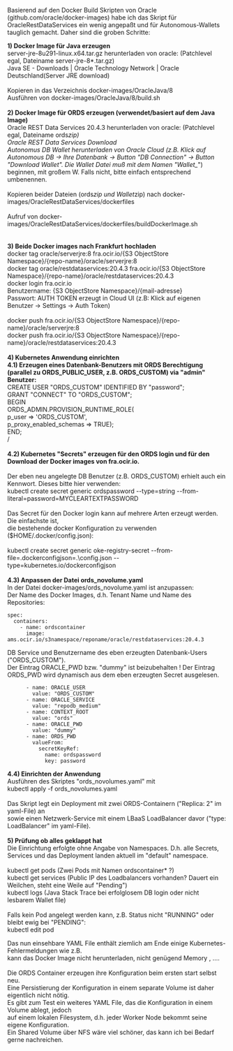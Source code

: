 Basierend auf den Docker Build Skripten von Oracle (github.com/oracle/docker-images) habe ich das Skript für OracleRestDataServices ein wenig angepaßt und für Autonomous-Wallets tauglich gemacht. Daher sind die groben Schritte:

<b>1) Docker Image für Java erzeugen</b><br>
server-jre-8u291-linux.x64.tar.gz herunterladen von oracle: (Patchlevel egal, Dateiname server-jre-8*.tar.gz)<br>
Java SE - Downloads | Oracle Technology Network | Oracle Deutschland(Server JRE download)<br>
<br>
Kopieren in das Verzeichnis docker-images/OracleJava/8<br>
Ausführen von docker-images/OracleJava/8/build.sh<br>
<br>
<b>2) Docker Image für ORDS erzeugen (verwendet/basiert auf dem Java Image)</b><br>
Oracle REST Data Services 20.4.3 herunterladen von oracle: (Patchlevel egal, Dateiname ords*zip)<br>
Oracle REST Data Services Download<br>
Autonomus DB Wallet herunterladen von Oracle Cloud (z.B. Klick auf Autonomous DB -> Ihre Datenbank -> Button "DB Connection" -> Button "Download Wallet". Die Wallet Datei muß mit dem Namen "Wallet_*") beginnen, mit großem W. Falls nicht, bitte einfach entsprechend umbenennen.<br>
<br>
Kopieren beider Dateien (ords*zip und Wallet*zip) nach docker-images/OracleRestDataServices/dockerfiles<br>
<br>
Aufruf von docker-images/OracleRestDataServices/dockerfiles/buildDockerImage.sh<br>
<br>
<br>
<b>3) Beide Docker images nach Frankfurt hochladen</b><br>
docker tag oracle/serverjre:8 fra.ocir.io/{S3 ObjectStore Namespace}/{repo-name}/oracle/serverjre:8<br>
docker tag oracle/restdataservices:20.4.3 fra.ocir.io/{S3 ObjectStore Namespace}/{repo-name}/oracle/restdataservices:20.4.3<br>
docker login fra.ocir.io<br>
Benutzername: {S3 ObjectStore Namespace}/{mail-adresse}<br>
Passwort: AUTH TOKEN erzeugt in Cloud UI (z.B: Klick auf eigenen Benutzer -> Settings -> Auth Token)<br>
<br>
docker push fra.ocir.io/{S3 ObjectStore Namespace}/{repo-name}/oracle/serverjre:8<br>
docker push fra.ocir.io/{S3 ObjectStore Namespace}/{repo-name}/oracle/restdataservices:20.4.3<br>
<br>
<b>4) Kubernetes Anwendung einrichten</b><br>
<b>4.1) Erzeugen eines Datenbank-Benutzers mit ORDS Berechtigung (parallel zu ORDS_PUBLIC_USER, z.B. ORDS_CUSTOM) via "admin" Benutzer:</b><br>
CREATE USER "ORDS_CUSTOM" IDENTIFIED BY "password";<br>
GRANT "CONNECT" TO "ORDS_CUSTOM";<br>
BEGIN<br>
     ORDS_ADMIN.PROVISION_RUNTIME_ROLE(<br>
         p_user => 'ORDS_CUSTOM',<br>
         p_proxy_enabled_schemas => TRUE);<br>
END;<br>
/<br>
<br>
<b>4.2) Kubernetes "Secrets" erzeugen für den ORDS login und für den Download der Docker images von fra.ocir.io.</b><br>
<br>
Der eben neu angelegte DB Benutzer (z.B. ORDS_CUSTOM) erhielt auch ein Kennwort. Dieses bitte hier verwenden:<br>
kubectl create secret generic ordspassword --type=string --from-literal=password=MYCLEARTEXTPASSWORD<br>
<br>
Das Secret für den Docker login kann auf mehrere Arten erzeugt werden. Die einfachste ist, <br>
die bestehende docker Konfiguration zu verwenden ($HOME/.docker/config.json):<br>
<br>
kubectl create secret generic oke-registry-secret --from-file=.dockerconfigjson=.\config.json --type=kubernetes.io/dockerconfigjson<br>
<br>
<b>4.3) Anpassen der Datei ords_novolume.yaml</b><br>
In der Datei docker-images/ords_novolume.yaml ist anzupassen:<br>
Der Name des Docker Images, d.h. Tenant Name und Name des Repositories:<br>

    spec:
      containers:
        - name: ordscontainer
          image: ams.ocir.io/s3namespace/reponame/oracle/restdataservices:20.4.3

DB Service und Benutzername des eben erzeugten Datenbank-Users ("ORDS_CUSTOM").<br>
Der Eintrag ORACLE_PWD bzw. "dummy" ist beizubehalten ! Der Eintrag ORDS_PWD wird dynamisch aus dem eben erzeugten Secret ausgelesen.<br>

          - name: ORACLE_USER
            value: "ORDS_CUSTOM"
          - name: ORACLE_SERVICE
            value: "repodb_medium"
          - name: CONTEXT_ROOT
            value: "ords"
          - name: ORACLE_PWD
            value: "dummy"
          - name: ORDS_PWD
            valueFrom:
              secretKeyRef:
                name: ordspassword
                key: password

<b>4.4) Einrichten der Anwendung</b><br>
Ausführen des Skriptes "ords_novolumes.yaml" mit<br>
kubectl apply -f ords_novolumes.yaml<br>
<br>
Das Skript legt ein Deployment mit zwei ORDS-Containern ("Replica: 2" im yaml-File) an<br>
sowie einen Netzwerk-Service mit einem LBaaS LoadBalancer davor ("type: LoadBalancer" im yaml-File).<br>
<br>
<b>5) Prüfung ob alles geklappt hat</b><br>
Die Einrichtung erfolgte ohne Angabe von Namespaces. D.h. alle Secrets, Services und das Deployment landen aktuell im "default" namespace.<br>
<br>
kubectl get pods (Zwei Pods mit Namen ordscontainer* ?)<br>
kubectl get services (Public IP des Loadbalancers vorhanden? Dauert ein Weilchen, steht eine Weile auf "Pending")<br>
kubectl logs <pod-name> (Java Stack Trace bei erfolglosem DB login oder nicht lesbarem Wallet file)<br>
<br>
Falls kein Pod angelegt werden kann, z.B. Status nicht "RUNNING" oder bleibt ewig bei "PENDING":<br>
kubectl edit pod <pod-name><br>

Das nun einsehbare YAML File enthält ziemlich am Ende einige Kubernetes-Fehlermeldungen wie z.B.<br>
kann das Docker Image nicht herunterladen, nicht genügend Memory , ....<br>
<br>
Die ORDS Container erzeugen ihre Konfiguration beim ersten start selbst neu.<br>
Eine Persistierung der Konfiguration in einem separate Volume ist daher eigentlich nicht nötig.<br>
Es gibt zum Test ein weiteres YAML File, das die Konfiguration in einem Volume ablegt, jedoch<br>
auf einem lokalen Filesystem, d.h. jeder Worker Node bekommt seine eigene Konfiguration.<br>
Ein Shared Volume über NFS wäre viel schöner, das kann ich bei Bedarf gerne nachreichen.<br>
